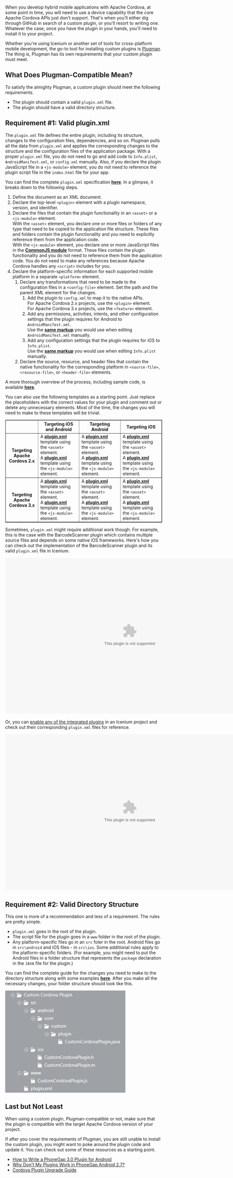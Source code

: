 When you develop hybrid mobile applications with Apache Cordova, at some point in time, you will need to use a device capability that the core Apache Cordova APIs just don't support. That's when you'll either dig through GitHub in search of a custom plugin, or you'll resort to writing one. Whatever the case, once you have the plugin in your hands, you'll need to install it to your project. 

Whether you're using Icenium or another set of tools for cross-platform mobile development, the go-to tool for installing custom plugins is <a href="https://github.com/apache/cordova-plugman" target="_blank">Plugman</a>. The thing is, Plugman has its own requirements that your custom plugin must meet.

## What Does Plugman-Compatible Mean?

To satisfy the almighty Plugman, a custom plugin should meet the following requirements.

* The plugin should contain a valid `plugin.xml` file.
* The plugin should have a valid directory structure.

## Requirement \#1: Valid plugin.xml

The `plugin.xml` file defines the entire plugin, including its structure, changes to the configuration files, dependencies, and so on. Plugman pulls all the data from `plugin.xml` and applies the corresponding changes to the structure and the configuration files of the application package. With a proper `plugin.xml` file, you do not need to go and add code to `Info.plist`, `AndroidManifest.xml`, or `config.xml` manually. Also, if you declare the plugin JavaScript file in a <code>&lt;js-module&gt;</code> element, you do not need to reference the plugin script file in the `index.html` file for your app.

You can find the complete `plugin.xml` specification **<a href="http://cordova.apache.org/docs/en/3.0.0/plugin_ref_spec.md.html#Plugin%20Specification" target="_blank">here</a>**. In a glimpse, it breaks down to the following steps.

1. Define the document as an XML document.
1. Declare the top-level `<plugin>` element with a plugin namespace, version, and identifier.
1. Declare the files that contain the plugin functionality in an `<asset>` or a `<js-module>` element.<br/>With the <code>&lt;asset&gt;</code> element, you declare one or more files or folders of any type that need to be copied to the application file structure. These files and folders contain the plugin functionality and you need to explicitly reference them from the application code.<br/>With the <code>&lt;js-module&gt;</code> element, you declare one or more JavaScript files in the **<a href="http://addyosmani.com/resources/essentialjsdesignpatterns/book/#detailcommonjs" target="_blank">CommonJS module</a>** format. These files contain the plugin functionality and you do not need to reference them from the application code. You do not need to make any references because Apache Cordova handles any `<script>` includes for you.
1. Declare the platform-specific information for each supported mobile platform in a separate `<platform>` element.
	1. Declare any transformations that need to be made to the configuration files in a `<config-file>` element. Set the path and the parent XML element for the changes.
		1. Add the plugin to `config.xml` to map it to the native APIs.<br/>For Apache Cordova 2.x projects, use the `<plugin>` element.<br/>For Apache Cordova 3.x projects, use the `<feature>` element.
		1. Add any permissions, activities, intents, and other configuration settings that the plugin requires for Android to `AndroidManifest.xml`.<br/>Use the **<a href="http://developer.android.com/guide/topics/manifest/manifest-intro.html" target="_blank">same markup</a>** you would use when editing `AndroidManifest.xml` manually.
		1. Add any configuration settings that the plugin requires for iOS to `Info.plist`.<br/>Use the **<a href="https://developer.apple.com/library/mac/documentation/general/Reference/InfoPlistKeyReference/Introduction/Introduction.html" target="_blank">same markup</a>** you would use when editing `Info.plist` manually.
	1. Declare the source, resource, and header files that contain the native functionality for the corresponding platform in `<source-file>`, `<resource-file>`, or `<header-file>` elements.

A more thorough overview of the process, including sample code, is available **<a href="http://docs.icenium.com/creating-your-project/using-plugins/using-custom-plugins/making-plugman-compatible/create-modify-plugin-xml" target="_blank">here</a>**.

You can also use the following templates as a starting point. Just replace the placeholders with the correct values for your plugin and comment out or delete any unnecessary elements. Most of the time, the changes you will need to make to these templates will be trivial.

<table border="1">
	<tr>
		<th>&nbsp;</th>
		<th>Targeting iOS and Android</th>
		<th>Targeting Android</th>
		<th>Targeting iOS</th>
	</tr>
	<tr>
		<th>Targeting Apache Cordova 2.x</th>
		<td>A <b><a href="01-plugin.xml" target="_blank">plugin.xml</a></b> template using the <code>&lt;asset&gt;</code> element.<br/>A <b><a href="02-plugin.xml" target="_blank">plugin.xml</a></b> template using the <code>&lt;js-module&gt;</code> element.</td>
		<td>A <b><a href="05-plugin.xml" target="_blank">plugin.xml</a></b> template using the <code>&lt;asset&gt;</code> element.<br/>A <b><a href="06-plugin.xml" target="_blank">plugin.xml</a></b> template using the <code>&lt;js-module&gt;</code> element.</td>
		<td>A <b><a href="09-plugin.xml" target="_blank">plugin.xml</a></b> template using the <code>&lt;asset&gt;</code> element.<br/>A <b><a href="10-plugin.xml" target="_blank">plugin.xml</a></b> template using the <code>&lt;js-module&gt;</code> element.</td>
	</tr>
	<tr>
		<th>Targeting Apache Cordova 3.x</th>
		<td>A <b><a href="03-plugin.xml" target="_blank">plugin.xml</a></b> template using the <code>&lt;asset&gt;</code> element.<br/>A <b><a href="04-plugin.xml" target="_blank">plugin.xml</a></b> template using the <code>&lt;js-module&gt;</code> element.</td>
		<td>A <b><a href="07-plugin.xml" target="_blank">plugin.xml</a></b> template using the <code>&lt;asset&gt;</code> element.<br/>A <b><a href="08-plugin.xml" target="_blank">plugin.xml</a></b> template using the <code>&lt;js-module&gt;</code> element.</td>
		<td>A <b><a href="11-plugin.xml" target="_blank">plugin.xml</a></b> template using the <code>&lt;asset&gt;</code> element.<br/>A <b><a href="12-plugin.xml" target="_blank">plugin.xml</a></b> template using the <code>&lt;js-module&gt;</code> element.</td>
	</tr>
</table>

Sometimes, `plugin.xml` might require additional work though. For example, this is the case with the BarcodeScanner plugin which contains multiple source files and depends on some native iOS frameworks. Here's how you can check out the implementation of the BarcodeScanner plugin and its valid `plugin.xml` file in Icenium.

<embed src="making-plugman-compatible.swf" width="800" height="500">

Or, you can <a href="http://docs.icenium.com/creating-your-project/using-plugins/using-integrated-plugins/add-plugins" target="_blank">enable any of the integrated plugins</a> in an Icenium project and check out their corresponding `plugin.xml` files for reference.

<embed src="making-plugman-compatible-1.swf" width="800" height="500">

## Requirement \#2: Valid Directory Structure

This one is more of a recommendation and less of a requirement. The rules are pretty simple. 

* `plugin.xml` goes in the root of the plugin.
* The script file for the plugin goes in a `www` folder in the root of the plugin.
* Any platform-specific files go in an `src` foler in the root. Android files go in `src\android` and iOS files - in `src\ios`. Some additional rules apply to the platform-specific folders. (For example, you might need to put the Android files in a folder structure that represents the `package` declaration in the `JAVA` file for the plugin.)

You can find the complete guide for the changes you need to make to the directory structure along with some examples **<a href="http://docs.icenium.com/creating-your-project/using-plugins/using-custom-plugins/making-plugman-compatible/modify-directory-structure" target="_blank">here</a>**. After you make all the necessary changes, your folder structure should look like this.

![Plugman-compatible directory structure for custom Apache Cordova plugins](making-plugman-compatible-1.png "Plugman-compatible directory structure for custom Apache Cordova plugins")

## Last but Not Least

When using a custom plugin, Plugman-compatible or not, make sure that the plugin is compatible with the target Apache Cordova version of your project. 

If after you cover the requirements of Plugman, you are still unable to install the custom plugin, you might want to poke around the plugin code and update it. You can check out some of these resources as a starting point.

* <a href="http://devgirl.org/2013/09/17/how-to-write-a-phonegap-3-0-plugin-for-android/" target="_blank">How to Write a PhoneGap 3.0 Plugin for Android</a>
* <a href="http://simonmacdonald.blogspot.ca/2013/06/why-dont-my-plugins-work-in-phonegap.html" target="_blank">Why Don't My Plugins Work in PhoneGap Android 2.7?</a>
* <a href="https://github.com/phonegap/phonegap/blob/master/lib/ios/guides/Cordova%20Plugin%20Upgrade%20Guide.md" target="_blank">Cordova Plugin Upgrade Guide</a>